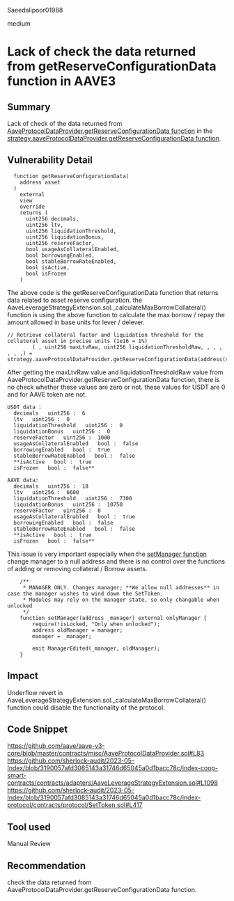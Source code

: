 Saeedalipoor01988

medium

# Lack of check the data returned from getReserveConfigurationData function in AAVE3

## Summary
Lack of check of the data returned from [AaveProtocolDataProvider.getReserveConfigurationData function](https://github.com/aave/aave-v3-core/blob/master/contracts/misc/AaveProtocolDataProvider.sol#L83) in the [strategy.aaveProtocolDataProvider.getReserveConfigurationData function](https://github.com/sherlock-audit/2023-05-Index/blob/3190057afd3085143a31746d65045a0d1bacc78c/index-coop-smart-contracts/contracts/adapters/AaveLeverageStrategyExtension.sol#L1098).

## Vulnerability Detail
```solidity
  function getReserveConfigurationData(
    address asset
  )
    external
    view
    override
    returns (
      uint256 decimals,
      uint256 ltv,
      uint256 liquidationThreshold,
      uint256 liquidationBonus,
      uint256 reserveFactor,
      bool usageAsCollateralEnabled,
      bool borrowingEnabled,
      bool stableBorrowRateEnabled,
      bool isActive,
      bool isFrozen
    )
```

The above code is the getReserveConfigurationData function that returns data related to asset reserve configuration. the AaveLeverageStrategyExtension.sol._calculateMaxBorrowCollateral() function is using the above function to calculate the max borrow / repay the amount allowed in base units for lever / delever.

```solidity
// Retrieve collateral factor and liquidation threshold for the collateral asset in precise units (1e16 = 1%)
        ( , uint256 maxLtvRaw, uint256 liquidationThresholdRaw, , , , , , ,) = strategy.aaveProtocolDataProvider.getReserveConfigurationData(address(strategy.collateralAsset));
```

After getting the maxLtvRaw value and liquidationThresholdRaw value from AaveProtocolDataProvider.getReserveConfigurationData function, there is no check whether these values are zero or not. these values for USDT are 0 and for AAVE token are not.

```solidity
USDT data :
  decimals   uint256 :  6
  ltv   uint256 :  0
  liquidationThreshold   uint256 :  0
  liquidationBonus   uint256 :  0
  reserveFactor   uint256 :  1000
  usageAsCollateralEnabled   bool :  false
  borrowingEnabled   bool :  true
  stableBorrowRateEnabled   bool :  false
  **isActive   bool :  true
  isFrozen   bool :  false**
```

```solidity
AAVE data:
  decimals   uint256 :  18
  ltv   uint256 :  6600
  liquidationThreshold   uint256 :  7300
  liquidationBonus   uint256 :  10750
  reserveFactor   uint256 :  0
  usageAsCollateralEnabled   bool :  true
  borrowingEnabled   bool :  false
  stableBorrowRateEnabled   bool :  false
  **isActive   bool :  true
  isFrozen   bool :  false**
```

This issue is very important especially when the [setManager function](https://github.com/sherlock-audit/2023-05-Index/blob/3190057afd3085143a31746d65045a0d1bacc78c/index-protocol/contracts/protocol/SetToken.sol#L420) change manager to a null address and there is no control over the functions of adding or removing collateral / Borrow assets.

```solidity
    /**
     * MANAGER ONLY. Changes manager; **We allow null addresses** in case the manager wishes to wind down the SetToken.
     * Modules may rely on the manager state, so only changable when unlocked
     */
    function setManager(address _manager) external onlyManager {
        require(!isLocked, "Only when unlocked");
        address oldManager = manager;
        manager = _manager;

        emit ManagerEdited(_manager, oldManager);
    }
```

## Impact
Underflow revert in AaveLeverageStrategyExtension.sol._calculateMaxBorrowCollateral() function could disable the functionality of the protocol.

## Code Snippet
https://github.com/aave/aave-v3-core/blob/master/contracts/misc/AaveProtocolDataProvider.sol#L83
https://github.com/sherlock-audit/2023-05-Index/blob/3190057afd3085143a31746d65045a0d1bacc78c/index-coop-smart-contracts/contracts/adapters/AaveLeverageStrategyExtension.sol#L1098
https://github.com/sherlock-audit/2023-05-Index/blob/3190057afd3085143a31746d65045a0d1bacc78c/index-protocol/contracts/protocol/SetToken.sol#L417
## Tool used
Manual Review

## Recommendation
check the data returned from AaveProtocolDataProvider.getReserveConfigurationData function.